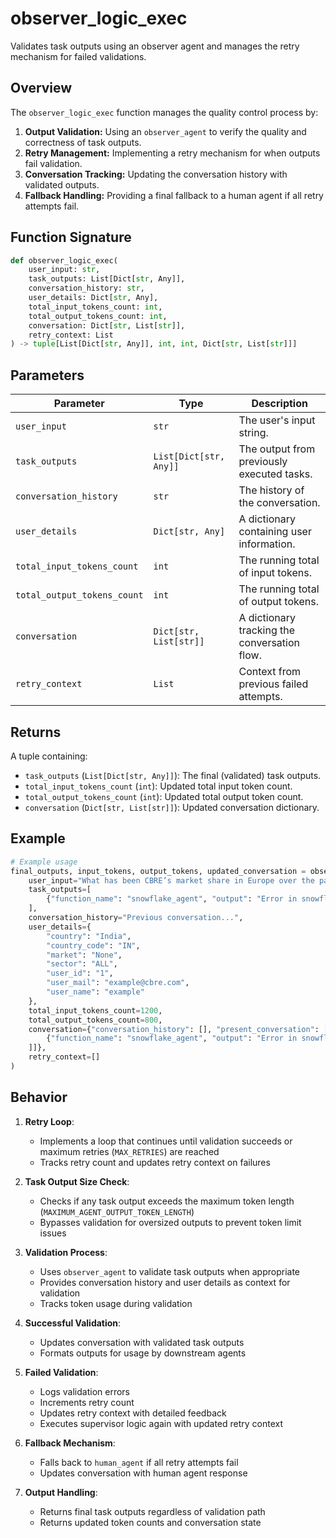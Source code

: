 # observer_logic_exec

Validates task outputs using an observer agent and manages the retry mechanism for failed validations.

## Overview

The `observer_logic_exec` function manages the quality control process by:

1. **Output Validation:** Using an `observer_agent` to verify the quality and correctness of task outputs.
2. **Retry Management:** Implementing a retry mechanism for when outputs fail validation.
3. **Conversation Tracking:** Updating the conversation history with validated outputs.
4. **Fallback Handling:** Providing a final fallback to a human agent if all retry attempts fail.

## Function Signature

```python
def observer_logic_exec(
    user_input: str,
    task_outputs: List[Dict[str, Any]],
    conversation_history: str,
    user_details: Dict[str, Any],
    total_input_tokens_count: int,
    total_output_tokens_count: int,
    conversation: Dict[str, List[str]],
    retry_context: List
) -> tuple[List[Dict[str, Any]], int, int, Dict[str, List[str]]]
```

## Parameters


| Parameter                   | Type                   | Description                                  |
| ----------------------------- | ------------------------ | ---------------------------------------------- |
| `user_input`                | `str`                  | The user's input string.                     |
| `task_outputs`              | `List[Dict[str, Any]]` | The output from previously executed tasks.   |
| `conversation_history`      | `str`                  | The history of the conversation.             |
| `user_details`              | `Dict[str, Any]`       | A dictionary containing user information.    |
| `total_input_tokens_count`  | `int`                  | The running total of input tokens.           |
| `total_output_tokens_count` | `int`                  | The running total of output tokens.          |
| `conversation`              | `Dict[str, List[str]]` | A dictionary tracking the conversation flow. |
| `retry_context`             | `List`                 | Context from previous failed attempts.       |

## Returns

A tuple containing:

- `task_outputs` (`List[Dict[str, Any]]`): The final (validated) task outputs.
- `total_input_tokens_count` (`int`): Updated total input token count.
- `total_output_tokens_count` (`int`): Updated total output token count.
- `conversation` (`Dict[str, List[str]]`): Updated conversation dictionary.

## Example

```python
# Example usage
final_outputs, input_tokens, output_tokens, updated_conversation = observer_logic_exec(
    user_input="What has been CBRE’s market share in Europe over the past five years?",
    task_outputs=[
        {"function_name": "snowflake_agent", "output": "Error in snowflake Query generation"},
    ],
    conversation_history="Previous conversation...",
    user_details={
        "country": "India",
        "country_code": "IN",
        "market": "None",
        "sector": "ALL",
        "user_id": "1",
        "user_mail": "example@cbre.com",
        "user_name": "example"
    },
    total_input_tokens_count=1200,
    total_output_tokens_count=800,
    conversation={"conversation_history": [], "present_conversation": [task_outputs=[
        {"function_name": "snowflake_agent", "output": "Error in snowflake Query generation"},
    ]]},
    retry_context=[]
)
```

## Behavior

1. **Retry Loop**:

   - Implements a loop that continues until validation succeeds or maximum retries (`MAX_RETRIES`) are reached
   - Tracks retry count and updates retry context on failures
2. **Task Output Size Check**:

   - Checks if any task output exceeds the maximum token length (`MAXIMUM_AGENT_OUTPUT_TOKEN_LENGTH`)
   - Bypasses validation for oversized outputs to prevent token limit issues
3. **Validation Process**:

   - Uses `observer_agent` to validate task outputs when appropriate
   - Provides conversation history and user details as context for validation
   - Tracks token usage during validation
4. **Successful Validation**:

   - Updates conversation with validated task outputs
   - Formats outputs for usage by downstream agents
5. **Failed Validation**:

   - Logs validation errors
   - Increments retry count
   - Updates retry context with detailed feedback
   - Executes supervisor logic again with updated retry context
6. **Fallback Mechanism**:

   - Falls back to `human_agent` if all retry attempts fail
   - Updates conversation with human agent response
7. **Output Handling**:

   - Returns final task outputs regardless of validation path
   - Returns updated token counts and conversation state

